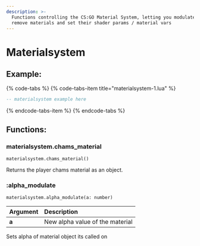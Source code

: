 ```yaml
---
description: >-
  Functions controlling the CS:GO Material System, letting you modulate, swap,
  remove materials and set their shader params / material vars
---
```


# Materialsystem

## Example:

{% code-tabs %}
{% code-tabs-item title="materialsystem-1.lua" %}
```lua
-- materialsystem example here
```
{% endcode-tabs-item %}
{% endcode-tabs %}

## Functions:

### materialsystem.chams\_material

`materialsystem.chams_material()`

Returns the player chams material as an object.

### :alpha\_modulate

`materialsystem.alpha_modulate(a: number)`

| Argument | Description |
| :--- | :--- |
| **a** | New alpha value of the material |

Sets alpha of material object its called on

